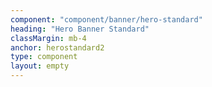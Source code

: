 ```yaml
---
component: "component/banner/hero-standard"
heading: "Hero Banner Standard"
classMargin: mb-4
anchor: herostandard2
type: component
layout: empty
---
```

